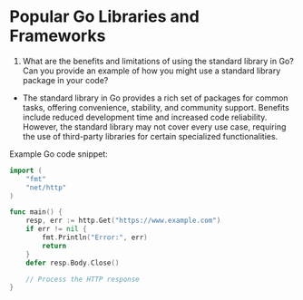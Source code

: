 # Popular Go Libraries and Frameworks

1. What are the benefits and limitations of using the standard library in Go? Can you provide an example of how you might use a standard library package in your code?

* The standard library in Go provides a rich set of packages for common tasks, offering convenience, stability, and community support. Benefits include reduced development time and increased code reliability. However, the standard library may not cover every use case, requiring the use of third-party libraries for certain specialized functionalities.

Example Go code snippet:

```go
import (
    "fmt"
    "net/http"
)

func main() {
    resp, err := http.Get("https://www.example.com")
    if err != nil {
        fmt.Println("Error:", err)
        return
    }
    defer resp.Body.Close()

    // Process the HTTP response
}
```
